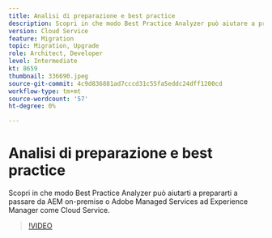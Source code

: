 ```yaml
---
title: Analisi di preparazione e best practice
description: Scopri in che modo Best Practice Analyzer può aiutare a preparare l'applicazione per il passaggio ad Experience Manager come Cloud Service
version: Cloud Service
feature: Migration
topic: Migration, Upgrade
role: Architect, Developer
level: Intermediate
kt: 8659
thumbnail: 336690.jpeg
source-git-commit: 4c9d836881ad7cccd31c55fa5eddc24dff1200cd
workflow-type: tm+mt
source-wordcount: '57'
ht-degree: 0%

---
```



# Analisi di preparazione e best practice

Scopri in che modo Best Practice Analyzer può aiutarti a prepararti a passare da AEM on-premise o Adobe Managed Services ad Experience Manager come Cloud Service.

>[!VIDEO](https://video.tv.adobe.com/v/336690/?quality=12&learn=on)
